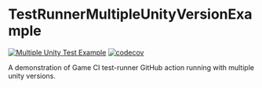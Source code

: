 # TestRunnerMultipleUnityVersionExample
[![Multiple Unity Test Example](https://github.com/rYuuk/TestRunnerMultipleUnityVersionExample/actions/workflows/test-runner.yml/badge.svg)](https://github.com/rYuuk/TestRunnerMultipleUnityVersionExample/actions/workflows/test-runner.yml)
[![codecov](https://codecov.io/gh/rYuuk/TestRunnerMultipleUnityVersionExample/branch/main/graph/badge.svg?token=MIRX594QDQ)](https://codecov.io/gh/rYuuk/TestRunnerMultipleUnityVersionExample)

A demonstration of Game CI test-runner GitHub action running with multiple unity versions.
